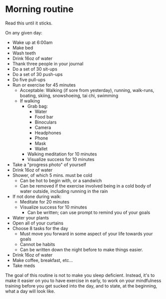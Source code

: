 # Morning routine

Read this until it sticks.

On any given day:

- Wake up at 6:00am
- Make bed
- Wash teeth
- Drink 16oz of water
- Thank three people in your journal
- Do a set of 30 sit-ups
- Do a set of 30 push-ups
- Do five pull-ups
- Run or exercise for 45 minutes
  - Acceptable: Walking (if sore from yesterday), running, walk-runs, boating, skiing, snowshoeing, tai chi, swimming
  - If walking
    - Grab bag:
      - Water
      - Food bar
      - Binoculars
      - Camera
      - Headphones
      - Phone
      - Mask
      - Wallet
    - Walking meditation for 10 minutes
    - Visualize success for 10 minutes
- Take a "progress photo" of yourself
- Drink 16oz of water
- Shower, of which 5 mins. must be cold
  - Can be hot to begin with, or a sandwich
  - Can be removed if the exercise involved being in a cold body of water outside, including running in the rain
- If not done during walk:
  - Meditate for 20 minutes
  - Visualize success for 10 minutes
    - Can be written; can use prompt to remind you of your goals
- Water your plants
- Open all of your curtains
- Choose 8 tasks for the day
  - Must move you forward in some aspect of your life towards your goals
  - Cannot be habits
  - Can be written down the night before to make things easier.
- Drink 16oz of water
- Make coffee, breakfast, etc...
- Take meds

The goal of this routine is not to make you sleep deficient. Instead, it's to make it easier on you to have exercise in early, to work on your mindfulness training before you get sucked into the day, and to state, at the beginning, what a day will look like.
